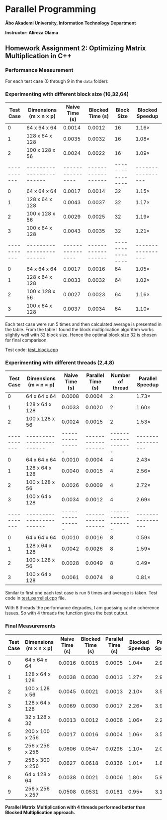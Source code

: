 # Parallel Programming

**Åbo Akademi University, Information Technology Department**

**Instructor: Alireza Olama**

## Homework Assignment 2: Optimizing Matrix Multiplication in C++



### Performance Measurement

For each test case (0 through 9 in the `data` folder):

### Experimenting with different block size (16,32,64)

| Test Case | Dimensions (m × n × p) | Naive Time (s) | Blocked Time (s) | Block Size     | Blocked Speedup |
|-----------|------------------------|----------------|------------------|----------------|-----------------|
| 0         | 64 x 64 x 64           | 0.0014         | 0.0012           | 16             | 1.16×           | 
| 1         | 128 x 64 x 128         | 0.0035         | 0.0032           | 16             | 1.08×           | 
| 2         | 100 x 128 x 56         | 0.0024         | 0.0022           | 16             | 1.09×           | 
|-----------|------------------------|----------------|------------------|----------------|-----------------|
| 0         | 64 x 64 x 64           | 0.0017         | 0.0014           | 32             | 1.15×           | 
| 1         | 128 x 64 x 128         | 0.0043         | 0.0037           | 32             | 1.17×           | 
| 2         | 100 x 128 x 56         | 0.0029         | 0.0025           | 32             | 1.19×           | 
| 3         | 100 x 64 x 128         | 0.0043         | 0.0035           | 32             | 1.21×           |
|-----------|------------------------|----------------|------------------|----------------|-----------------|
| 0         | 64 x 64 x 64           | 0.0017         | 0.0016           | 64             | 1.05×           | 
| 1         | 128 x 64 x 128         | 0.0033         | 0.0032           | 64             | 1.02×           | 
| 2         | 100 x 128 x 56         | 0.0027         | 0.0023           | 64             | 1.16×           | 
| 3         | 100 x 64 x 128         | 0.0037         | 0.0034           | 64             | 1.10×           |

Each test case were run 5 times and then calculated average is presented in the table. From the table I found the block multiplication algorithm works slightly well with 32 block size. Hence the optimal block size 32 is chosen for final comparison. 

Test code: [test_block.cpp](test_block.cpp)





### Experimenting with different threads (2,4,8)

| Test Case | Dimensions (m × n × p) | Naive Time (s) |Parallel Time (s) | Number of thread  |Parallel Speedup |
|-----------|------------------------|----------------|------------------|-------------------|-----------------|
| 0         | 64 x 64 x 64           | 0.0008         | 0.0004           | 2                 | 1.73×           | 
| 1         | 128 x 64 x 128         | 0.0033         | 0.0020           | 2                 | 1.60×           | 
| 2         | 100 x 128 x 56         | 0.0024         | 0.0015           | 2                 | 1.53×           | 
|-----------|------------------------|----------------|------------------|-------------------|-----------------|
| 0         | 64 x 64 x 64           | 0.0010         | 0.0004           | 4                 | 2.43×           | 
| 1         | 128 x 64 x 128         | 0.0040         | 0.0015           | 4                 | 2.56×           | 
| 2         | 100 x 128 x 56         | 0.0026         | 0.0009           | 4                 | 2.72×           | 
| 3         | 100 x 64 x 128         | 0.0034         | 0.0012           | 4                 | 2.69×           |
|-----------|------------------------|----------------|------------------|-------------------|-----------------|
| 0         | 64 x 64 x 64           | 0.0010         | 0.0016           | 8                 | 0.59×           | 
| 1         | 128 x 64 x 128         | 0.0042         | 0.0026           | 8                 | 1.59×           | 
| 2         | 100 x 128 x 56         | 0.0028         | 0.0049           | 8                 | 0.49×           | 
| 3         | 100 x 64 x 128         | 0.0061         | 0.0074           | 8                 | 0.81×           |

Similar to first one each test case is run 5 times and average is taken. Test code in [test_parrellel.cpp](test_parrellel.cpp) file.

With 8 threads the performance degrades, I am guessing cache coherence issues. So with 4 threads the function gives the best output. 




### Final Measurements

| Test Case | Dimensions (m × n × p) | Naive Time (s) | Blocked Time (s) | Parallel Time (s) | Blocked Speedup | Parallel Speedup |
|-----------|------------------------|----------------|------------------|-------------------|-----------------|------------------|
| 0         | 64 x 64 x 64           | 0.0016         | 0.0015           | 0.0005            | 1.04×           | 2.97×            |
| 1         | 128 x 64 x 128         | 0.0038         | 0.0030           | 0.0013            | 1.27×           | 2.95×            |
| 2         | 100 x 128 x 56         | 0.0045         | 0.0021           | 0.0013            | 2.10×           | 3.50×            |
| 3         | 128 x 64 x 128         | 0.0069         | 0.0030           | 0.0017            | 2.26×           | 3.95×            |
| 4         | 32 x 128 x 32          | 0.0013         | 0.0012           | 0.0006            | 1.06×           | 2.23×            |
| 5         | 200 x 100 x 256        | 0.0017         | 0.0016           | 0.0004            | 1.06×           | 3.58×            |
| 6         | 256 x 256 x 256        | 0.0606         | 0.0547           | 0.0296            | 1.10×           | 2.04×            |
| 7         | 256 x 300 x 256        | 0.0627         | 0.0618           | 0.0336            | 1.01×           | 1.86×            |
| 8         | 64 x 128 x 64          | 0.0038         | 0.0021           | 0.0006            | 1.80×           | 5.93×            |
| 9         | 256 x 256 x 257        | 0.0508         | 0.0531           | 0.0161            | 0.95×           | 3.14×            |



  

    
      


**Parallel Matrix Multiplication with 4 threads performed better than Blocked Multiplication approach.**